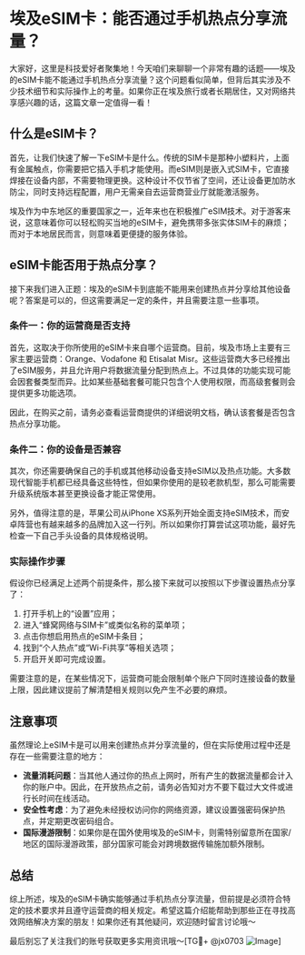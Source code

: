 # 埃及eSIM卡：能否通过手机热点分享流量？

大家好，这里是科技爱好者聚集地！今天咱们来聊聊一个非常有趣的话题——埃及的eSIM卡能不能通过手机热点分享流量？这个问题看似简单，但背后其实涉及不少技术细节和实际操作上的考量。如果你正在埃及旅行或者长期居住，又对网络共享感兴趣的话，这篇文章一定值得一看！

## 什么是eSIM卡？

首先，让我们快速了解一下eSIM卡是什么。传统的SIM卡是那种小塑料片，上面有金属触点，你需要把它插入手机才能使用。而eSIM则是嵌入式SIM卡，它直接焊接在设备内部，不需要物理更换。这种设计不仅节省了空间，还让设备更加防水防尘，同时支持远程配置，用户无需亲自去运营商营业厅就能激活服务。

埃及作为中东地区的重要国家之一，近年来也在积极推广eSIM技术。对于游客来说，这意味着你可以轻松购买当地的eSIM卡，避免携带多张实体SIM卡的麻烦；而对于本地居民而言，则意味着更便捷的服务体验。

## eSIM卡能否用于热点分享？

接下来我们进入正题：埃及的eSIM卡到底能不能用来创建热点并分享给其他设备呢？答案是可以的，但这需要满足一定的条件，并且需要注意一些事项。

### 条件一：你的运营商是否支持

首先，这取决于你所使用的eSIM卡来自哪个运营商。目前，埃及市场上主要有三家主要运营商：Orange、Vodafone 和 Etisalat Misr。这些运营商大多已经推出了eSIM服务，并且允许用户将数据流量分配到热点上。不过具体的功能实现可能会因套餐类型而异。比如某些基础套餐可能只包含个人使用权限，而高级套餐则会提供更多功能选项。

因此，在购买之前，请务必查看运营商提供的详细说明文档，确认该套餐是否包含热点分享功能。

### 条件二：你的设备是否兼容

其次，你还需要确保自己的手机或其他移动设备支持eSIM以及热点功能。大多数现代智能手机都已经具备这些特性，但如果你使用的是较老款机型，那么可能需要升级系统版本甚至更换设备才能正常使用。

另外，值得注意的是，苹果公司从iPhone XS系列开始全面支持eSIM技术，而安卓阵营也有越来越多的品牌加入这一行列。所以如果你打算尝试这项功能，最好先检查一下自己手头设备的具体规格说明。

### 实际操作步骤

假设你已经满足上述两个前提条件，那么接下来就可以按照以下步骤设置热点分享了：

1. 打开手机上的“设置”应用；
2. 进入“蜂窝网络与SIM卡”或类似名称的菜单项；
3. 点击你想启用热点的eSIM卡条目；
4. 找到“个人热点”或“Wi-Fi共享”等相关选项；
5. 开启开关即可完成设置。

需要注意的是，在某些情况下，运营商可能会限制单个账户下同时连接设备的数量上限，因此建议提前了解清楚相关规则以免产生不必要的麻烦。

## 注意事项

虽然理论上eSIM卡是可以用来创建热点并分享流量的，但在实际使用过程中还是存在一些需要注意的地方：

- **流量消耗问题**：当其他人通过你的热点上网时，所有产生的数据流量都会计入你的账户中。因此，在开放热点之前，请务必告知对方不要下载过大文件或进行长时间在线活动。
- **安全性考虑**：为了避免未经授权访问你的网络资源，建议设置强密码保护热点，并定期更改密码组合。
- **国际漫游限制**：如果你是在国外使用埃及的eSIM卡，则需特别留意所在国家/地区的国际漫游政策，部分国家可能会对跨境数据传输施加额外限制。

## 总结

综上所述，埃及的eSIM卡确实能够通过手机热点分享流量，但前提是必须符合特定的技术要求并且遵守运营商的相关规定。希望这篇介绍能帮助到那些正在寻找高效网络解决方案的朋友！如果你还有其他疑问，欢迎随时留言讨论哦～

最后别忘了关注我们的账号获取更多实用资讯哦～[TG💪+ @jx0703 ![Image](https://github.com/user-attachments/assets/dbca1d08-cadb-493c-b0ec-ad6f7a83f270)]